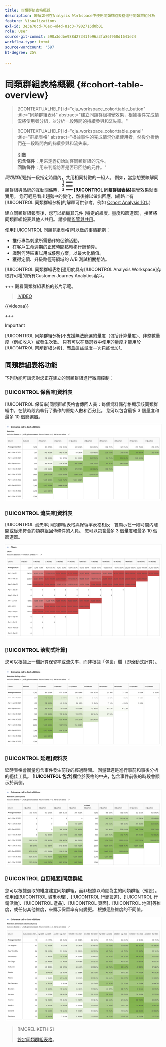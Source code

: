 ```yaml
---
title: 同類群組表格概觀
description: 瞭解如何在Analysis Workspace中使用同類群組表格進行同類群組分析
feature: Visualizations
exl-id: 3e3a70cd-70ec-4d4d-81c3-7902716d0b01
role: User
source-git-commit: 590a3ddbe988d27341fe96a3fa866960d1641e24
workflow-type: tm+mt
source-wordcount: '597'
ht-degree: 25%

---
```


# 同類群組表格概觀 {#cohort-table-overview}

<!-- markdownlint-disable MD034 -->

>[!CONTEXTUALHELP]
>id="cja_workspace_cohorttable_button"
>title="同類群組表格"
>abstract="建立同類群組視覺效果，根據事件完成情況將使用者分組，並分析一段時間的持續參與和流失率。"

<!-- markdownlint-enable MD034 -->

<!-- markdownlint-disable MD034 -->

>[!CONTEXTUALHELP]
>id="cja_workspace_cohorttable_panel"
>title="群組表格"
>abstract="根據事件的完成情況分組使用者，然後分析他們在一段時間內的持續參與和流失率。<br/><br/>**引數&#x200B;**<br/>**包含條件**：用來定義初始訪客同類群組的元件。<br/>**回訪條件**：用來判斷訪客是否已回訪的元件。"

<!-- markdownlint-enable MD034 -->


*同類群組*&#x200B;是指一段指定時間內，共用相同特徵的一組人。 例如，當您想要瞭解同類群組與品牌的互動關係時，![TextNumbered](/help/assets/icons/TextNumbered.svg) **[!UICONTROL 同類群組表格]**&#x200B;視覺效果就很實用。 您可輕易看出趨勢中的變化，然後據以做出回應。(網路上有[!UICONTROL 同類群組分析]的解釋可供參考，例如 [Cohort Analysis 101](https://en.wikipedia.org/wiki/Cohort_analysis)。)

建立同類群組報表後，您可以組織其元件 (特定的維度、量度和篩選器)，接著將同類群組報表與他人共用。 請參閱[監管與共用](/help/analysis-workspace/curate-share/curate.md)。

使用[!UICONTROL 同類群組表格]可以做的事情範例：

* 推行專為刺激所需動作的促銷活動。
* 在客戶生命週期的正確時間點轉移行銷預算。
* 識別何時結束試用或優惠方案，以最大化價值。
* 獲得定價、升級路徑等領域的 A/B 測試相關想法。

[!UICONTROL 同類群組表格]適用於具有[!UICONTROL Analysis Workspace]存取許可權的所有Customer Journey Analytics客戶。

+++ 觀看同類群組表格的影片示範。

>[!VIDEO](https://video.tv.adobe.com/v/23990/?quality=12)

{{videoaa}}

+++

>[!IMPORTANT]
>
>[!UICONTROL 同類群組分析]不支援無法篩選的量度（包括計算量度）、非整數量度（例如收入）或發生次數。 只有可以在篩選器中使用的量度才能用於[!UICONTROL 同類群組分析]，而且這些量度一次只能增加1。

## 同類群組表格功能

下列功能可讓您對您正在建立的同類群組進行微調控制：

### [!UICONTROL 保留率]資料表

[!UICONTROL 保留率]同類群組表格會傳回人員：每個資料儲存格顯示該同類群組中，在該時段內執行了動作的原始人數和百分比。 您可以包含最多 3 個量度和最多 10 個篩選器。

![顯示同類群組中人員的單位和百分比的演繹版同類群組報告。](assets/retention-report.png)

### [!UICONTROL 流失率]資料表

[!UICONTROL 流失率]同類群組表格與保留率表格相反，會顯示在一段時間內離開或從未符合約類群組回傳條件的人員。 您可以包含最多 3 個量度和最多 10 個篩選器。

![顯示不符合約類群組回傳條件之人員的單位與百分比的流失率表格。](assets/churn-report.png)

### [!UICONTROL 滾動式計算]

您可以根據上一欄計算保留率或流失率，而非根據「包含」欄（即滾動式計算）。

![同類群組保留率報表顯示根據上一欄資料進行的計算。](assets/retention-report-rolling.png)

### [!UICONTROL 延遲]資料表

延時表格會衡量包含事件發生前後的經過時間。 測量延遲是進行事前和事後分析的絕佳工具。 **[!UICONTROL 包含]**&#x200B;欄位於表格的中央，包含事件前後的時段會顯示於兩側。

![顯示事件前後經過時間的同類群組報告。](assets/retention-report-latency.png)

### [!UICONTROL 自訂維度]同類群組

您可以根據選取的維度建立同類群組，而非根據以時間為主的同類群組（預設）。 使用如[!UICONTROL 城市地理]、[!UICONTROL 行銷管道]、[!UICONTROL 行銷活動]、[!UICONTROL 產品]、[!UICONTROL 頁面]、[!UICONTROL 地區]等維度，或任何其他維度，來顯示保留率有何變更。 根據這些維度的不同值。

![顯示自訂報表的同類群組報表，其中包含已選取的維度，而非預設的時間型同類群組。](assets/retention-dimensions.png)

>[!MORELIKETHIS]
>
>[設定同類群組表格](/help/analysis-workspace/visualizations/cohort-table/t-cohort.md)。
>


